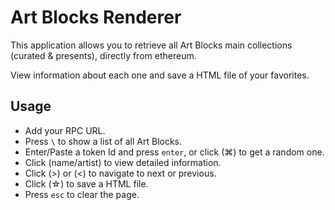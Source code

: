 # Art Blocks Renderer

This application allows you to retrieve all Art Blocks main collections (curated & presents), directly from ethereum.

View information about each one and save a HTML file of your favorites.

## Usage

- Add your RPC URL.
- Press `\` to show a list of all Art Blocks.
- Enter/Paste a token Id and press `enter`, or click (⌘) to get a random one.
- Click (name/artist) to view detailed information.
- Click (>) or (<) to navigate to next or previous.
- Click (☆) to save a HTML file.
- Press `esc` to clear the page.
